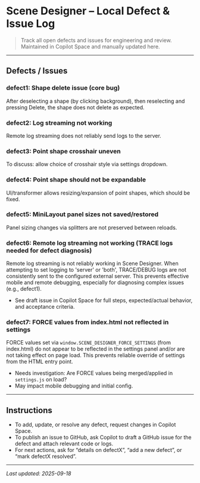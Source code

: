# Scene Designer – Local Defect & Issue Log

> Track all open defects and issues for engineering and review.  
> Maintained in Copilot Space and manually updated here.

---

## Defects / Issues

### defect1: Shape delete issue (core bug)
After deselecting a shape (by clicking background), then reselecting and pressing Delete, the shape does not delete as expected.

### defect2: Log streaming not working
Remote log streaming does not reliably send logs to the server.

### defect3: Point shape crosshair uneven
To discuss: allow choice of crosshair style via settings dropdown.

### defect4: Point shape should not be expandable
UI/transformer allows resizing/expansion of point shapes, which should be fixed.

### defect5: MiniLayout panel sizes not saved/restored
Panel sizing changes via splitters are not preserved between reloads.

### defect6: Remote log streaming not working (TRACE logs needed for defect diagnosis)
Remote log streaming is not reliably working in Scene Designer. When attempting to set logging to 'server' or 'both', TRACE/DEBUG logs are not consistently sent to the configured external server. This prevents effective mobile and remote debugging, especially for diagnosing complex issues (e.g., defect1).
- See draft issue in Copilot Space for full steps, expected/actual behavior, and acceptance criteria.

### defect7: FORCE values from index.html not reflected in settings
FORCE values set via `window.SCENE_DESIGNER_FORCE_SETTINGS` (from index.html) do not appear to be reflected in the settings panel and/or are not taking effect on page load. This prevents reliable override of settings from the HTML entry point.
- Needs investigation: Are FORCE values being merged/applied in `settings.js` on load?
- May impact mobile debugging and initial config.

---

## Instructions

- To add, update, or resolve any defect, request changes in Copilot Space.
- To publish an issue to GitHub, ask Copilot to draft a GitHub issue for the defect and attach relevant code or logs.
- For next actions, ask for “details on defectX”, “add a new defect”, or “mark defectX resolved”.

---

*Last updated: 2025-09-18*

